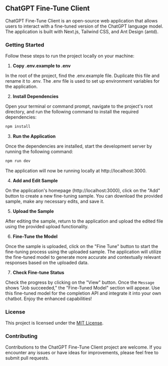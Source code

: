 ## ChatGPT Fine-Tune Client

ChatGPT Fine-Tune Client is an open-source web application that allows users to interact with a fine-tuned version of the ChatGPT language model. The application is built with Next.js, Tailwind CSS, and Ant Design (antd).

### Getting Started

Follow these steps to run the project locally on your machine:

1. **Copy .env.example to .env**

In the root of the project, find the .env.example file. Duplicate this file and rename it to .env. The .env file is used to set up environment variables for the application.

2. **Install Dependencies**

Open your terminal or command prompt, navigate to the project's root directory, and run the following command to install the required dependencies:

```sh
npm install
```

3. **Run the Application**

Once the dependencies are installed, start the development server by running the following command:

```sh
npm run dev
```

The application will now be running locally at http://localhost:3000.

4. **Add and Edit Sample**

On the application's homepage (http://localhost:3000), click on the "Add" button to create a new fine-tuning sample. You can download the provided sample, make any necessary edits, and save it.

5. **Upload the Sample**

After editing the sample, return to the application and upload the edited file using the provided upload functionality.

6. **Fine-Tune the Model**

Once the sample is uploaded, click on the "Fine Tune" button to start the fine-tuning process using the uploaded sample. The application will utilize the fine-tuned model to generate more accurate and contextually relevant responses based on the uploaded data.

7. **Check Fine-tune Status**

Check the progress by clicking on the "View" button. Once the `Message` shows "Job succeeded," the "Fine-Tuned Model" section will appear. Use this fine-tuned model for the completion API and integrate it into your own chatbot. Enjoy the enhanced capabilities!


### License

This project is licensed under the [MIT License](LICENSE).

### Contributing

Contributions to the ChatGPT Fine-Tune Client project are welcome. If you encounter any issues or have ideas for improvements, please feel free to submit pull requests.

